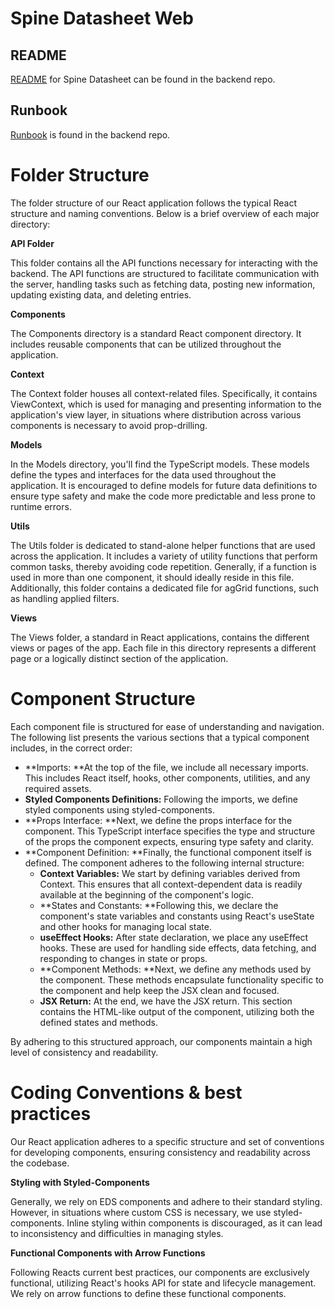 # Spine Datasheet Web

## README

[README](https://github.com/equinor/spinedatasheetapi/blob/main/README.md) for Spine Datasheet can be found in the backend repo.

## Runbook

[Runbook](https://github.com/equinor/spinedatasheetapi/blob/main/documentation/runbook.md) is found in the backend repo.


# Folder Structure

The folder structure of our React application follows the typical React structure and naming conventions. Below is a brief overview of each major directory:

**API Folder**

This folder contains all the API functions necessary for interacting with the backend. The API functions are structured to facilitate communication with the server, handling tasks such as fetching data, posting new information, updating existing data, and deleting entries. 

**Components**

The Components directory is a standard React component directory. It includes reusable components that can be utilized throughout the application. 

**Context**

The Context folder houses all context-related files. Specifically, it contains ViewContext, which is used for managing and presenting information to the application's view layer, in situations where distribution across various components is necessary to avoid prop-drilling.

**Models**

In the Models directory, you'll find the TypeScript models. These models define the types and interfaces for the data used throughout the application. It is encouraged to define models for future data definitions to ensure type safety and make the code more predictable and less prone to runtime errors. 

**Utils**

The Utils folder is dedicated to stand-alone helper functions that are used across the application. It includes a variety of utility functions that perform common tasks, thereby avoiding code repetition. Generally, if a function is used in more than one component, it should ideally reside in this file. Additionally, this folder contains a dedicated file for agGrid functions, such as handling applied filters.

**Views**

The Views folder, a standard in React applications, contains the different views or pages of the app. Each file in this directory represents a different page or a logically distinct section of the application. 

# Component Structure

Each component file is structured for ease of understanding and navigation. The following list presents the various sections that a typical component includes, in the correct order:


* **Imports: **At the top of the file, we include all necessary imports. This includes React itself, hooks, other components, utilities, and any required assets.
* **Styled Components Definitions:** Following the imports, we define styled components using styled-components. 
* **Props Interface: **Next, we define the props interface for the component. This TypeScript interface specifies the type and structure of the props the component expects, ensuring type safety and clarity.
* **Component Definition: **Finally, the functional component itself is defined. The component adheres to the following internal structure:
    * **Context Variables:** We start by defining variables derived from Context. This ensures that all context-dependent data is readily available at the beginning of the component's logic.
    * **States and Constants: **Following this, we declare the component's state variables and constants using React's useState and other hooks for managing local state.
    * **useEffect Hooks:** After state declaration, we place any useEffect hooks. These are used for handling side effects, data fetching, and responding to changes in state or props.
    * **Component Methods: **Next, we define any methods used by the component. These methods encapsulate functionality specific to the component and help keep the JSX clean and focused.
    * **JSX Return:** At the end, we have the JSX return. This section contains the HTML-like output of the component, utilizing both the defined states and methods.

By adhering to this structured approach, our components maintain a high level of consistency and readability. 


# Coding Conventions & best practices

Our React application adheres to a specific structure and set of conventions for developing components, ensuring consistency and readability across the codebase.

**Styling with Styled-Components**

Generally, we rely on EDS components and adhere to their standard styling. However, in situations where custom CSS is necessary, we use styled-components. Inline styling within components is discouraged, as it can lead to inconsistency and difficulties in managing styles. 

**Functional Components with Arrow Functions**

Following Reacts current best practices, our components are exclusively functional, utilizing React's hooks API for state and lifecycle management. We rely on arrow functions to define these functional components.